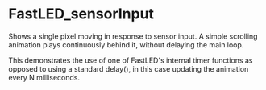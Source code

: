 # FastLED_sensorInput
 
Shows a single pixel moving in response to sensor input. A simple scrolling animation plays continuously behind it, without delaying the main loop. 

This demonstrates the use of one of FastLED's internal timer functions as opposed to using a standard delay(), in this case updating the animation every N milliseconds. 
